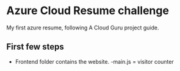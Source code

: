 # Azure Cloud Resume challenge

My first azure resume, following A Cloud Guru project guide.

## First few steps

- Frontend folder contains the website.
-main.js = visitor counter